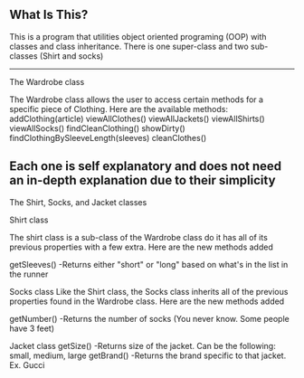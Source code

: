 What Is This?
-------------

This is a program that utilities object oriented programing (OOP) with classes
and class inheritance. There is one super-class and two sub-classes (Shirt and socks)

-----------------------
The Wardrobe class

The Wardrobe class allows the user to access certain methods for a specific piece of Clothing.
Here are the available methods:
addClothing(article)
viewAllClothes()
viewAllJackets()
viewAllShirts()
viewAllSocks()
findCleanClothing()
showDirty()
findClothingBySleeveLength(sleeves)
cleanClothes()

Each one is self explanatory and does not need an in-depth explanation due to their simplicity
--------------------------
The Shirt, Socks, and Jacket classes

Shirt class

The shirt class is a sub-class of the Wardrobe class do it has all of its
previous properties with a few extra.
Here are the new methods added

getSleeves()
-Returns either "short" or "long" based on what's in the list in the runner

Socks class
Like the Shirt class, the Socks class inherits all of the previous properties
found in the Wardrobe class.
Here are the new methods added

getNumber()
-Returns the number of socks (You never know. Some people have 3 feet)

Jacket class
getSize()
-Returns size of the jacket. Can be the following: small, medium, large
getBrand()
-Returns the brand specific to that jacket. Ex. Gucci
